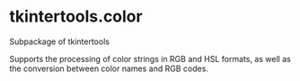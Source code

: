 # tkintertools.color


Subpackage of tkintertools

Supports the processing of color strings in RGB and HSL formats, as well as the
conversion between color names and RGB codes.


